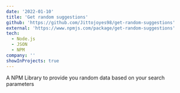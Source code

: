 ```yaml
---
date: '2022-01-10'
title: 'Get random suggestions'
github: 'https://github.com/Jittojoyes98/get-random-suggestions'
external: 'https://www.npmjs.com/package/get-random-suggestions'
tech:
  - Node.js
  - JSON
  - NPM
company: ''
showInProjects: true
---
```


A NPM Library to provide you random data based on your search parameters
